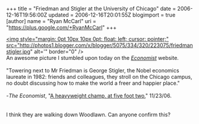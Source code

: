 +++
title = "Friedman and Stigler at the University of Chicago"
date = 2006-12-16T19:56:00Z
updated = 2006-12-16T20:01:55Z
blogimport = true
[author]
	name = "Ryan McCarl"
	uri = "https://plus.google.com/+RyanMcCarl"
+++

<a onblur="try {parent.deselectBloggerImageGracefully();} catch(e) {}" href="http://photos1.blogger.com/x/blogger/5075/334/1600/496918/friedmanstigler.jpg"><img style="margin: 0pt 10px 10px 0pt; float: left; cursor: pointer;" src="http://photos1.blogger.com/x/blogger/5075/334/320/223075/friedmanstigler.jpg" alt='" border="0" /></a><br />An awesome picture I stumbled upon today on the <a href="http://www.economist.com"><span style="font-style: italic;">Economist</span></a> website.<br /><br />"Towering next to Mr Friedman is George Stigler, the Nobel economics laureate in 1982: friends and colleagues, they stroll on the Chicago campus, no doubt discussing how to make the world a freer and happier place."<br /><br />-<span style="font-style: italic;">The Economist</span>,  "<a href="http://www.economist.com/printedition/displaystory.cfm?story_id=8313925">A heavyweight champ, at five foot two</a>," 11/23/06.<br /><br /><br />I think they are walking down Woodlawn.  Can anyone confirm this?
